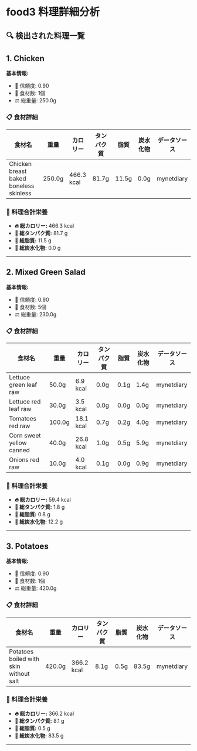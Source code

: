 # food3 料理詳細分析

## 🔍 検出された料理一覧

## 1. Chicken

**基本情報:**
- 🎯 信頼度: 0.90
- 🥕 食材数: 1個
- ⚖️ 総重量: 250.0g

### 📋 食材詳細

| 食材名 | 重量 | カロリー | タンパク質 | 脂質 | 炭水化物 | データソース |
|--------|------|----------|------------|------|----------|--------------|
| Chicken breast baked boneless skinless | 250.0g | 466.3 kcal | 81.7g | 11.5g | 0.0g | mynetdiary |

### 🔢 料理合計栄養

- **🔥 総カロリー:** 466.3 kcal
- **🥩 総タンパク質:** 81.7 g
- **🧈 総脂質:** 11.5 g
- **🍞 総炭水化物:** 0.0 g

---

## 2. Mixed Green Salad

**基本情報:**
- 🎯 信頼度: 0.90
- 🥕 食材数: 5個
- ⚖️ 総重量: 230.0g

### 📋 食材詳細

| 食材名 | 重量 | カロリー | タンパク質 | 脂質 | 炭水化物 | データソース |
|--------|------|----------|------------|------|----------|--------------|
| Lettuce green leaf raw | 50.0g | 6.9 kcal | 0.0g | 0.1g | 1.4g | mynetdiary |
| Lettuce red leaf raw | 30.0g | 3.5 kcal | 0.0g | 0.0g | 0.0g | mynetdiary |
| Tomatoes red raw | 100.0g | 18.1 kcal | 0.7g | 0.2g | 4.0g | mynetdiary |
| Corn sweet yellow canned | 40.0g | 26.8 kcal | 1.0g | 0.5g | 5.9g | mynetdiary |
| Onions red raw | 10.0g | 4.0 kcal | 0.1g | 0.0g | 0.9g | mynetdiary |

### 🔢 料理合計栄養

- **🔥 総カロリー:** 59.4 kcal
- **🥩 総タンパク質:** 1.8 g
- **🧈 総脂質:** 0.8 g
- **🍞 総炭水化物:** 12.2 g

---

## 3. Potatoes

**基本情報:**
- 🎯 信頼度: 0.90
- 🥕 食材数: 1個
- ⚖️ 総重量: 420.0g

### 📋 食材詳細

| 食材名 | 重量 | カロリー | タンパク質 | 脂質 | 炭水化物 | データソース |
|--------|------|----------|------------|------|----------|--------------|
| Potatoes boiled with skin without salt | 420.0g | 366.2 kcal | 8.1g | 0.5g | 83.5g | mynetdiary |

### 🔢 料理合計栄養

- **🔥 総カロリー:** 366.2 kcal
- **🥩 総タンパク質:** 8.1 g
- **🧈 総脂質:** 0.5 g
- **🍞 総炭水化物:** 83.5 g

---

